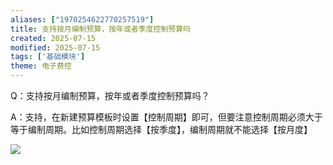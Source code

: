```yaml
---
aliases: ["1970254622770257519"]
title: 支持按月编制预算，按年或者季度控制预算吗
created: 2025-07-15
modified: 2025-07-15
tags: ['基础模块']
theme: 电子费控
---
```


Q：支持按月编制预算，按年或者季度控制预算吗？

A：支持，在新建预算模板时设置【控制周期】即可，但要注意控制周期必须大于等于编制周期。比如控制周期选择【按季度】，编制周期就不能选择【按月度】

![](f8fd2ee1adf0a8d74710eacf870a4088.jpg)